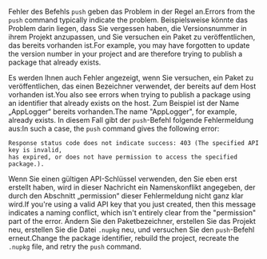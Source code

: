 <span data-ttu-id="e47e8-101">Fehler des Befehls `push` geben das Problem in der Regel an.</span><span class="sxs-lookup"><span data-stu-id="e47e8-101">Errors from the `push` command typically indicate the problem.</span></span> <span data-ttu-id="e47e8-102">Beispielsweise könnte das Problem darin liegen, dass Sie vergessen haben, die Versionsnummer in ihrem Projekt anzupassen, und Sie versuchen ein Paket zu veröffentlichen, das bereits vorhanden ist.</span><span class="sxs-lookup"><span data-stu-id="e47e8-102">For example, you may have forgotten to update the version number in your project and are therefore trying to publish a package that already exists.</span></span>

<span data-ttu-id="e47e8-103">Es werden Ihnen auch Fehler angezeigt, wenn Sie versuchen, ein Paket zu veröffentlichen, das einen Bezeichner verwendet, der bereits auf dem Host vorhanden ist.</span><span class="sxs-lookup"><span data-stu-id="e47e8-103">You also see errors when trying to publish a package using an identifier that already exists on the host.</span></span> <span data-ttu-id="e47e8-104">Zum Beispiel ist der Name „AppLogger“ bereits vorhanden.</span><span class="sxs-lookup"><span data-stu-id="e47e8-104">The name "AppLogger", for example, already exists.</span></span> <span data-ttu-id="e47e8-105">In diesem Fall gibt der `push`-Befehl folgende Fehlermeldung aus:</span><span class="sxs-lookup"><span data-stu-id="e47e8-105">In such a case, the `push` command gives the following error:</span></span>

```output
Response status code does not indicate success: 403 (The specified API key is invalid,
has expired, or does not have permission to access the specified package.).
```

<span data-ttu-id="e47e8-106">Wenn Sie einen gültigen API-Schlüssel verwenden, den Sie eben erst erstellt haben, wird in dieser Nachricht ein Namenskonflikt angegeben, der durch den Abschnitt „permission“ dieser Fehlermeldung nicht ganz klar wird.</span><span class="sxs-lookup"><span data-stu-id="e47e8-106">If you're using a valid API key that you just created, then this message indicates a naming conflict, which isn't entirely clear from the "permission" part of the error.</span></span> <span data-ttu-id="e47e8-107">Ändern Sie den Paketbezeichner, erstellen Sie das Projekt neu, erstellen Sie die Datei `.nupkg` neu, und versuchen Sie den `push`-Befehl erneut.</span><span class="sxs-lookup"><span data-stu-id="e47e8-107">Change the package identifier, rebuild the project, recreate the `.nupkg` file, and retry the `push` command.</span></span>